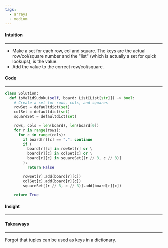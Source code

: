 ```yaml
---
tags:
  - arrays
  - medium
---
```


#### Intuition
---
- Make a set for each row, col and square. The keys are the actual row/col/square number and the "list" (which is actually a set for quick lookups), is the value.
- Add the value to the correct row/col/square.

#### Code
---

```python
class Solution:
  def isValidSudoku(self, board: List[List[str]]) -> bool:
    # Create a set for rows, cols, and squares
    rowSet = defaultdict(set)
    colSet = defaultdict(set)
    squareSet = defaultdict(set)

    rows, cols = len(board), len(board[0])
    for r in range(rows):
      for c in range(cols):
        if board[r][c] == ".": continue
        if ( 
          board[r][c] in rowSet[r] or \
          board[r][c] in colSet[c] or \
          board[r][c] in squareSet[(r // 3, c // 3)]
        ):
          return False

        rowSet[r].add(board[r][c])
        colSet[c].add(board[r][c])
        squareSet[(r // 3, c // 3)].add(board[r][c])
      
    return True
```

#### Insight
---


#### Takeaways
---
Forgot that tuples can be used as keys in a dictionary.